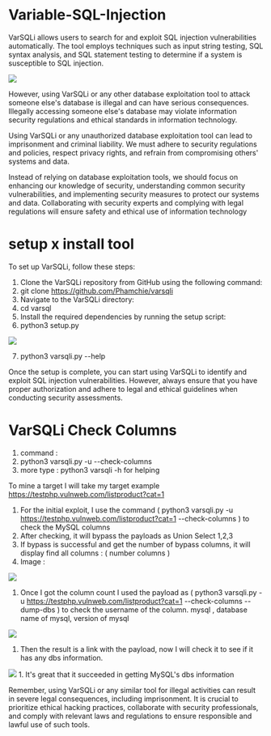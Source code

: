 # Variable-SQL-Injection
VarSQLi allows users to search for and exploit SQL injection vulnerabilities automatically. The tool employs techniques such as input string testing, SQL syntax analysis, and SQL statement testing to determine if a system is susceptible to SQL injection.

<img src='https://raw.githubusercontent.com/Phamchie/varsqli/main/Screenshot_2023-07-27-16-50-24-72.jpg'>

However, using VarSQLi or any other database exploitation tool to attack someone else's database is illegal and can have serious consequences. Illegally accessing someone else's database may violate information security regulations and ethical standards in information technology.

Using VarSQLi or any unauthorized database exploitation tool can lead to imprisonment and criminal liability. We must adhere to security regulations and policies, respect privacy rights, and refrain from compromising others' systems and data.

Instead of relying on database exploitation tools, we should focus on enhancing our knowledge of security, understanding common security vulnerabilities, and implementing security measures to protect our systems and data. Collaborating with security experts and complying with legal regulations will ensure safety and ethical use of information technology

# setup x install tool
To set up VarSQLi, follow these steps:

1. Clone the VarSQLi repository from GitHub using the following command:
2. git clone https://github.com/Phamchie/varsqli
3. Navigate to the VarSQLi directory:
4. cd varsql
5. Install the required dependencies by running the setup script:
6. python3 setup.py

<img src="https://raw.githubusercontent.com/Phamchie/varsqli/main/Screenshot_2023-07-27-16-53-22-05.jpg">

7. python3 varsqli.py --help

Once the setup is complete, you can start using VarSQLi to identify and exploit SQL injection vulnerabilities. However, always ensure that you have proper authorization and adhere to legal and ethical guidelines when conducting security assessments.

# VarSQLi Check Columns
1. command :
2.  python3 varsqli.py -u <url> --check-columns
3.  more type : python3 varsqli -h for helping

To mine a target I will take my target example https://testphp.vulnweb.com/listproduct?cat=1
 1. For the initial exploit, I use the command ( python3 varsqli.py -u https://testphp.vulnweb.com/listproduct?cat=1 --check-columns ) to check the MySQL columns
 2. After checking, it will bypass the payloads as Union Select 1,2,3
 3. If bypass is successful and get the number of bypass columns, it will display find all columns : ( number columns )
 4. Image : 
<img src="https://raw.githubusercontent.com/Phamchie/varsqli/main/Screenshot_2023-07-27-17-01-26-25.jpg">

1. Once I got the column count I used the payload as ( python3 varsqli.py -u https://testphp.vulnweb.com/listproduct?cat=1 --check-columns --dump-dbs ) to check the username of the column.  mysql , database name of mysql, version of mysql

<img src="https://github.com/Phamchie/varsqli/blob/main/Screenshot_2023-07-27-17-48-29-99.jpg?raw=true">

1. Then the result is a link with the payload, now I will check it to see if it has any dbs information.
<img src="https://raw.githubusercontent.com/Phamchie/varsqli/main/Screenshot_2023-07-27-17-52-49-61.jpg">
1. It's great that it succeeded in getting MySQL's dbs information
 
Remember, using VarSQLi or any similar tool for illegal activities can result in severe legal consequences, including imprisonment. It is crucial to prioritize ethical hacking practices, collaborate with security professionals, and comply with relevant laws and regulations to ensure responsible and lawful use of such tools.
